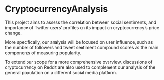 # CryptocurrencyAnalysis

<p>This project aims to assess the correlation between social sentiments, and importance of Twitter users’ profiles on its impact on cryptocurrency’s price change.</p>
<p>More specifically, our analysis will be focused on user influence, such as the number of followers and tweet sentiment compound scores as the main components 
of measuring popularity.</p>
<p>To extend our scope for a more comprehensive overview, discussions of cryptocurrency on Reddit are also used to complement our 
analysis of the general population on a different social media platform.</p>
